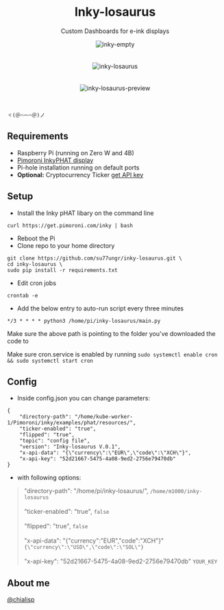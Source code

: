 
  <div align="center">
  
  #  Inky-losaurus 
   Custom Dashboards for e-ink displays
  </div>
 
 <div align="center">
 
![inky-empty](https://user-images.githubusercontent.com/69374354/190515213-0754d728-cc06-440f-adb7-18ff0a2a1e2f.png)
<br><br>
<br>
![inky-losaurus](https://user-images.githubusercontent.com/69374354/190515235-84974961-f46f-4417-b627-bd83541c6267.png)
<br><br><br>
![inky-losaurus-preview](https://user-images.githubusercontent.com/69374354/190515533-cacd056c-9dad-4c64-90dc-4896bcd49cf8.png)
<br>
  </h3>

   </div>
   
<br> 

    ヾ(＠⌒ー⌒＠)ノ
  
 
## Requirements

  
- Raspberry Pi (running on Zero W and 4B)
- [Pimoroni InkyPHAT display](https://shop.pimoroni.com/products/inky-phat?variant=12549254938707)
- Pi-hole installation running on default ports
- **Optional:** Cryptocurrency Ticker <a href="https://www.livecoinwatch.com/tools/api#try">get API key</a>


## Setup
- Install the Inky pHAT libary on the command line
```
curl https://get.pimoroni.com/inky | bash
```
- Reboot the Pi
- Clone repo to your home directory
```
git clone https://github.com/su77ungr/inky-losaurus.git \
cd inky-losaurus \
sudo pip install -r requirements.txt

```
- Edit cron jobs
```
crontab -e
```
- Add the below entry to auto-run script every three minutes
```
*/3 * * * * python3 /home/pi/inky-losaurus/main.py
```
Make sure the above path is pointing to the folder you've downloaded the code to

Make sure cron.service is enabled by running  `sudo systemctl enable cron && sudo systemctl start cron`
## Config
- Inside config.json you can change parameters:

```
{
    "directory-path": "/home/kube-worker-1/Pimoroni/inky/examples/phat/resources/",
    "ticker-enabled": "true",
    "flipped": "true",
    "topic": "config file",
    "version": "Inky-losaurus V.0.1",
    "x-api-data": "{\"currency\":\"EUR\",\"code\":\"XCH\"}",
    "x-api-key": "52d21667-5475-4a08-9ed2-2756e79470db"
}
```
- with following options: 

> "directory-path": "/home/pi/inky-losaurus/", `/home/m1000/inky-losaurus` <br><br>
> "ticker-enabled": "true", `false` <br><br>
> "flipped": "true", `false` <br><br>
> "x-api-data": "{\"currency\":\"EUR\",\"code\":\"XCH\"}"  `{\"currency\":\"USD\",\"code\":\"SOL\"}`  <br><br>
> "x-api-key": "52d21667-5475-4a08-9ed2-2756e79470db" `YOUR_KEY` 

## About me

<a href="https://twitter.com/chialisp"> @chialisp </a>

